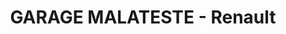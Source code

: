 ---
title: "GARAGE MALATESTE - Renault"
url: /seix/garage-malateste-renault/
shop: réparation de voitures
---